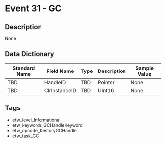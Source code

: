 # Event 31 - GC

## Description
None

## Data Dictionary
|Standard Name|Field Name|Type|Description|Sample Value|
|---|---|---|---|---|
|TBD|HandleID|TBD|Pointer|None|None|
|TBD|ClrInstanceID|TBD|UInt16|None|None|

## Tags
* etw_level_Informational
* etw_keywords_GCHandleKeyword
* etw_opcode_DestoryGCHandle
* etw_task_GC